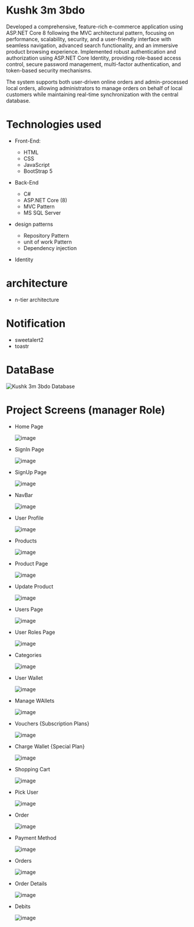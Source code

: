 # Kushk 3m 3bdo

Developed a comprehensive, feature-rich e-commerce application using ASP.NET Core 8 following the MVC architectural pattern, 
focusing on performance, scalability, security, and a user-friendly interface with seamless navigation, advanced search functionality, and an immersive product browsing experience. 
Implemented robust authentication and authorization using ASP.NET Core Identity, providing role-based access control, 
secure password management, multi-factor authentication, and token-based security mechanisms. 

The system supports both user-driven online orders and admin-processed local orders, allowing administrators to manage orders on behalf of local customers while maintaining real-time synchronization with the central database.

# Technologies used 
* Front-End:
  * HTML
  * CSS
  * JavaScript
  * BootStrap 5

* Back-End
  * C#
  * ASP.NET Core (8)
  * MVC Pattern
  * MS SQL Server

* design patterns
  * Repository Pattern
  * unit of work Pattern
  * Dependency injection 

* Identity
  
# architecture
  * n-tier architecture

# Notification
  * sweetalert2
  * toastr

# DataBase
![Kushk 3m 3bdo Database](https://github.com/user-attachments/assets/535c9619-84ee-4299-b65d-389f95a18264)

# Project Screens (manager Role)
  * Home Page
    
    ![image](https://github.com/user-attachments/assets/d4c71b3f-97d3-4a7a-b801-d7463efd9a3c)
  
  * SignIn Page
    
    ![image](https://github.com/user-attachments/assets/ae18ff01-b008-4429-8c5c-e07540b19986)
  
  * SignUp Page
    
    ![image](https://github.com/user-attachments/assets/41c8a07e-9f7d-432e-b596-40b1eed43ee9)

  * NavBar
    
    ![image](https://github.com/user-attachments/assets/cc5c6942-0870-41a5-8292-f77f83acfa9f)

  * User Profile
    
    ![image](https://github.com/user-attachments/assets/23dded9b-c7cb-4ea2-95e3-69cae8cd2798)
  
  * Products
    
    ![image](https://github.com/user-attachments/assets/64447acc-2f08-4b16-812d-340c7f44b02a)

  * Product Page
    
    ![image](https://github.com/user-attachments/assets/77d67a3b-f2b5-4972-b504-07e5f325dea0)

  * Update Product
    
    ![image](https://github.com/user-attachments/assets/d58a8c8d-3aad-4fb1-9f10-3dd583d18a86)

  * Users Page
    
    ![image](https://github.com/user-attachments/assets/0c4e66be-516a-4011-8d8d-b5b41e53ee5c)

  * User Roles Page
    
    ![image](https://github.com/user-attachments/assets/6f49c770-a271-49a7-919e-3c2fd0a2b559)
      
  * Categories
    
    ![image](https://github.com/user-attachments/assets/234db3ff-cdde-45cb-bfc6-0572cd925313)
      
  * User Wallet
    
    ![image](https://github.com/user-attachments/assets/b2efaf24-e9cc-4329-ba7c-88b672e2f1c7)
      
  * Manage WAllets
    
    ![image](https://github.com/user-attachments/assets/73acbb01-7815-48ae-8b64-aefc7bb071bf)

  * Vouchers {Subscription Plans}

    ![image](https://github.com/user-attachments/assets/b9bf1421-6511-4651-a250-59f0f4e53d73)

  * Charge Wallet {Special Plan}

    ![image](https://github.com/user-attachments/assets/74f31681-464a-4a88-9e9e-89d7c5157982)

  * Shopping Cart

    ![image](https://github.com/user-attachments/assets/ce420212-6958-4dcd-b86b-5d141e8fc5da)

  * Pick User

    ![image](https://github.com/user-attachments/assets/108b2a5d-ebc9-4299-8078-ac40c0ec9600)

  * Order
    
    ![image](https://github.com/user-attachments/assets/212b93b4-cdd4-4f59-8977-79f310944aeb)
    
  * Payment Method

    ![image](https://github.com/user-attachments/assets/af683c43-f7d3-44d5-9ffe-d94c8c02950a)
    
  * Orders

    ![image](https://github.com/user-attachments/assets/fc7b2978-8921-47a9-bad4-4b7e8919e326)

  * Order Details

    ![image](https://github.com/user-attachments/assets/7388f4a9-619f-4d2e-a428-7134821d9526)

  * Debits

    ![image](https://github.com/user-attachments/assets/f4de11a0-29ca-4bb1-b312-ffd0cdf93915)

    

    










